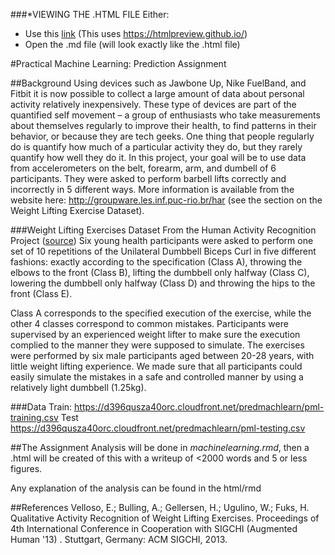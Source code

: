 ###*VIEWING THE .HTML FILE
Either:
- Use this [link](https://htmlpreview.github.io/?https://github.com/Gd4pL4E/PracticalMachineLearning/blob/master/machinelearning.html) (This uses https://htmlpreview.github.io/)
- Open the .md file (will look exactly like the .html file)


#Practical Machine Learning: Prediction Assignment

##Background
Using devices such as Jawbone Up, Nike FuelBand, and Fitbit it is now possible to collect a large amount of data about personal activity relatively inexpensively. These type of devices are part of the quantified self movement – a group of enthusiasts who take measurements about themselves regularly to improve their health, to find patterns in their behavior, or because they are tech geeks. One thing that people regularly do is quantify how much of a particular activity they do, but they rarely quantify how well they do it. In this project, your goal will be to use data from accelerometers on the belt, forearm, arm, and dumbell of 6 participants. They were asked to perform barbell lifts correctly and incorrectly in 5 different ways. More information is available from the website here: http://groupware.les.inf.puc-rio.br/har (see the section on the Weight Lifting Exercise Dataset).

###Weight Lifting Exercises Dataset
From the Human Activity Recognition Project ([source](http://groupware.les.inf.puc-rio.br/har#weight_lifting_exercises))
Six young health participants were asked to perform one set of 10 repetitions of the Unilateral Dumbbell Biceps Curl in five different fashions: exactly according to the specification (Class A), throwing the elbows to the front (Class B), lifting the dumbbell only halfway (Class C), lowering the dumbbell only halfway (Class D) and throwing the hips to the front (Class E).

Class A corresponds to the specified execution of the exercise, while the other 4 classes correspond to common mistakes. Participants were supervised by an experienced weight lifter to make sure the execution complied to the manner they were supposed to simulate. The exercises were performed by six male participants aged between 20-28 years, with little weight lifting experience. We made sure that all participants could easily simulate the mistakes in a safe and controlled manner by using a relatively light dumbbell (1.25kg).

###Data
Train:	https://d396qusza40orc.cloudfront.net/predmachlearn/pml-training.csv
Test	https://d396qusza40orc.cloudfront.net/predmachlearn/pml-testing.csv

##The Assignment
Analysis will be done in *machinelearning.rmd*, then a .html will be created of this with a writeup of <2000 words and 5 or less figures.

Any explanation of the analysis can be found in the html/rmd

##References
Velloso, E.; Bulling, A.; Gellersen, H.; Ugulino, W.; Fuks, H. Qualitative Activity Recognition of Weight Lifting Exercises. Proceedings of 4th International Conference in Cooperation with SIGCHI (Augmented Human '13) . Stuttgart, Germany: ACM SIGCHI, 2013. 

